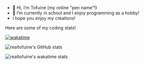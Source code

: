 - 👋 Hi, I’m Tofuine (my online "pen name"!)
- 🌱 I’m currently in school and I enjoy programming as a hobby!
- I hope you enjoy my creations!

Here are some of my coding stats!

[![wakatime](https://wakatime.com/badge/user/e96ab1e0-8dea-471f-b3de-aab1a5b725b2.svg)](https://wakatime.com/@e96ab1e0-8dea-471f-b3de-aab1a5b725b2)

![realtofuine's GitHub stats](https://github-readme-stats-private-xi.vercel.app/api?username=realtofuine&count_private=true&show_icons=true&theme=gruvbox)

![realtofuine's wakatime stats](https://github-readme-stats.vercel.app/api/wakatime?username=@tofuine&theme=gruvbox)

<!--<p><a href="https://wakatime.com/share/@tofuine/70e74287-261d-418a-873a-fe892bbd8d10.svg"><img alt="Realtofuine's Languages Graph" src="https://wakatime.com/share/@tofuine/70e74287-261d-418a-873a-fe892bbd8d10.svg" width="700"/></a></p>-->

<!-- [![Top Langs](https://github-readme-stats-private-xi.vercel.app/api/top-langs/?username=realtofuine&layout=compact)](https://github.com/anuraghazra/github-readme-stats) -->
